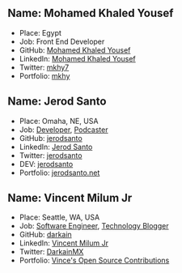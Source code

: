 
## Name: Mohamed Khaled Yousef
* Place: Egypt
* Job: Front End Developer
* GitHub: [Mohamed Khaled Yousef](https://github.com/mohamedkhaledyousef)
* LinkedIn: [Mohamed Khaled Yousef](http://linkedin.com/in/mohamed-khaled-yousef-421081a5)
* Twitter: [mkhy7](https://twitter.com/mkhy7)
* Portfolio: [mkhy](https://t.co/7OgPsufYku)


## Name: Jerod Santo
* Place: Omaha, NE, USA
* Job: [Developer](https://objectlateral.com), [Podcaster](https://changelog.com)
* GitHub: [jerodsanto](https://github.com/jerodsanto)
* LinkedIn: [Jerod Santo](https://www.linkedin.com/in/jerodsanto/)
* Twitter: [jerodsanto](https://twitter.com/jerodsanto)
* DEV: [jerodsanto](https://dev.to/jerodsanto)
* Portfolio: [jerodsanto.net](https://jerodsanto.net)


## Name: Vincent Milum Jr
* Place: Seattle, WA, USA
* Job: [Software Engineer](https://gist.github.com/darkain/260d168d59b6e1561366349df635e6aa), [Technology Blogger](https://vincerants.com/)
* GitHub: [darkain](https://github.com/darkain)
* LinkedIn: [Vincent Milum Jr](https://www.linkedin.com/in/darkainmx/)
* Twitter: [DarkainMX](https://twitter.com/DarkainMX)
* Portfolio: [Vince's Open Source Contributions](https://gist.github.com/darkain/260d168d59b6e1561366349df635e6aa)
